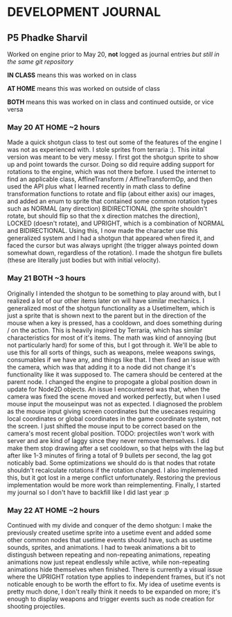 # DEVELOPMENT JOURNAL
## P5 Phadke Sharvil

Worked on engine prior to May 20, **not** logged as journal entries *but still in the same git repository*

**IN CLASS** means this was worked on in class

**AT HOME** means this was worked on outside of class

**BOTH** means this was worked on in class and continued outside, or vice versa

### May 20 **AT HOME** ~2 hours
Made a quick shotgun class to test out some of the features of the engine I was not as experienced with. I stole sprites from terraria :). This inital version was meant to be very messy. I first got the shotgun sprite to show up and point towards the cursor. Doing so did require adding support for rotations to the engine, which was not there before. I used the internet to find an applicable class, AffineTransform / AffineTransformOp, and then used the API plus what I learned recently in math class to define transformation functions to rotate and flip (about either axis) our images, and added an enum to sprite that contained some common rotation types such as NORMAL (any direction) BIDIRECTIONAL (the sprite shouldn't rotate, but should flip so that the x direction matches the direction), LOCKED (doesn't rotate), and UPRIGHT, which is a combination of NORMAL and BIDIRECTIONAL. Using this, I now made the character use this generalized system and I had a shotgun that appeared when fired it, and faced the cursor but was always upright (the trigger always pointed down somewhat down, regardless of the rotation). I made the shotgun fire bullets (these are literally just bodies but with initial velocity).

### May 21 **BOTH** ~3 hours
Originally I intended the shotgun to be something to play around with, but I realized a lot of our other items later on will have similar mechanics. I generalized most of the shotgun functionality as a UsetimeItem, which is just a sprite that is shown next to the parent but in the direction of the mouse when a key is pressed, has a cooldown, and does something during / on the action. This is heavily inspired by Terraria, which has similar characteristics for most of it's items. The math was kind of annoying (but not particularly hard) for some of this, but I got through it. We'll be able to use this for all sorts of things, such as weapons, melee weapons swings, consumables if we have any, and things like that. I then fixed an issue with the camera, which was that adding it to a node did not change it's functionality like it was supposed to. The camera should be centered at the parent node. I changed the engine to propogate a global position down in update for Node2D objects. An issue I encountered was that, when the camera was fixed the scene moved and worked perfectly, but when I used mouse input the mouseinput was not as expected. I diagnosed the problem as the mouse input giving screen coordinates but the usecases requiring local coordinates or global coordinates in the game coordinate system, not the screen. I just shifted the mouse input to be correct based on the camera's most recent global position. TODO: projectiles won't work with server and are kind of laggy since they never remove themselves. I did make them stop drawing after a set cooldown, so that helps with the lag but after like 1-3 minutes of firing a total of 9 bullets per second, the lag got noticably bad. Some optimizations we should do is that nodes that rotate shouldn't recalculate rotations if the rotation changed. I also implemented this, but it got lost in a merge conflict unfortunately. Restoring the previous implementation would be more work than reimplementing. Finally, I started my journal so I don't have to backfill like I did last year :p

### May 22 **AT HOME** ~2 hours
Continued with my divide and conquer of the demo shotgun: I make the previously created usetime sprite into a usetime event and added some other common nodes that usetime events should have, such as usetime sounds, sprites, and animations. I had to tweak animations a bit to distingush between repeating and non-repeating animations, repeating animations now just repeat endlessly while active, while non-repeating animations hide themselves when finished. There is currently a visual issue where the UPRIGHT rotation type applies to independent frames, but it's not noticable enough to be worth the effort to fix. My idea of usetime events is pretty much done, I don't really think it needs to be expanded on more; it's enough to display weapons and trigger events such as node creation for shooting projectiles.